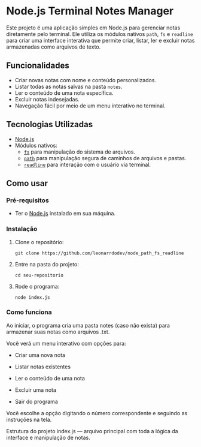 # Node.js Terminal Notes Manager

Este projeto é uma aplicação simples em Node.js para gerenciar notas diretamente pelo terminal. Ele utiliza os módulos nativos `path`, `fs` e `readline` para criar uma interface interativa que permite criar, listar, ler e excluir notas armazenadas como arquivos de texto.

## Funcionalidades

- Criar novas notas com nome e conteúdo personalizados.
- Listar todas as notas salvas na pasta `notes`.
- Ler o conteúdo de uma nota específica.
- Excluir notas indesejadas.
- Navegação fácil por meio de um menu interativo no terminal.

## Tecnologias Utilizadas

- [Node.js](https://nodejs.org/)
- Módulos nativos:
  - [`fs`](https://nodejs.org/api/fs.html) para manipulação do sistema de arquivos.
  - [`path`](https://nodejs.org/api/path.html) para manipulação segura de caminhos de arquivos e pastas.
  - [`readline`](https://nodejs.org/api/readline.html) para interação com o usuário via terminal.

## Como usar

### Pré-requisitos

- Ter o [Node.js](https://nodejs.org/) instalado em sua máquina.

### Instalação

1. Clone o repositório:
   ```
   git clone https://github.com/leonarrdodev/node_path_fs_readline

2. Entre na pasta do projeto:
    ```
    cd seu-repositorio

3. Rode o programa:
    ```
    node index.js

### Como funciona
Ao iniciar, o programa cria uma pasta notes (caso não exista) para armazenar suas notas como arquivos .txt.

Você verá um menu interativo com opções para:

* Criar uma nova nota

* Listar notas existentes

* Ler o conteúdo de uma nota

* Excluir uma nota

* Sair do programa

Você escolhe a opção digitando o número correspondente e seguindo as instruções na tela.

Estrutura do projeto
index.js — arquivo principal com toda a lógica da interface e manipulação de notas.